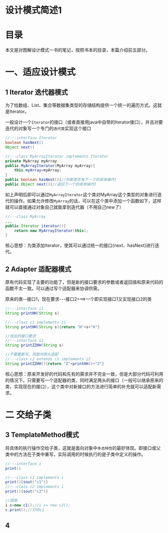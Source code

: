 # 设计模式简述1
# 目录
本文是对图解设计模式一书的笔记，按照书本的目录，本篇介绍前五部分。
# 一、适应设计模式
## 1 Iterator 迭代器模式
为了给数组、List、集合等数据集类型的存储结构提供一个统一的遍历方式。这就是Iterator。

一般设计一个`Iterator`的接口（或者直接用java中自带的Iterator接口），并且对要迭代的对象写一个专门的`迭代类`实现这个接口
```java
//---interface Iterator
boolean hasNext()
Object next()

//---class MyArrayIterator implements Iterator
private MyArray myArray
public MyArrayIterator(MyArray myArray){
    this.myArray=myArray;
}
public boolean hasNext(){//判断是否有下一个的具体操作}
public Object next(){//返回下一个的具体操作}
```
如上声明后即可以通过`MyArrayIterator`这个类对MyArray这个类型的对象进行迭代的操作。如果允许修改`MyArray`的话，可以在这个类中添加一个函数如下，这样就可以直接通过对象自己就能拿到迭代器（不用自己new了）
```java
//---class MyArray
...
public Iterator iterator(){
    return new MyArrayIterator(this);
}
```
核心思想：为类添加Iterator，使其可以通过统一的接口(next、hasNext)进行迭代。
## 2 Adapter 适配器模式
原有代码实现了主要的功能了，但是新的接口要求的参数或者返回值和原来代码的函数不太一致。可以通过写个适配器来协调供需。

原来的类--接口1，现在要求---接口2===>一个即实现接口1又实现接口2的类
```java
//---interface i1
String printHH(String s)

//---class c1 implements i1
String printHH(String s){return "H"+s+"H"}

//现在的接口要求
//---interface i2
String printZZHH(String s)

//不要重新写，而是向两头适配
//---class c2 extends c1 implements i2
String printZZHH(){return "Z"+printHH()+"Z"}
```
核心思想：原来开发好的代码和先有的需求并不完全一致，但是大部分代码可利用的情况下。只需要写一个适配器的类，同时满足两头的接口（一般可以继承原来的类，实现现在的接口），这个类中对新接口的方法进行简单的补充就可以适配新需求。
# 二 交给子类
## 3 TemplateMethod模式
将具体的执行操作交给子类，这就是面向对象中`多态特性`的最好体现。即接口或父类中的方法在子类中重写，实际调用的时候执行的是子类中定义的操作。
```java
//---interface i
print()

//---class c1 implements i
print(){sout("c1")}
//---class c2 implements i
print(){sout("c2")}

//调用
i c=new c1();//i c= new c2();
c.print();//打印c1
```
## 4 